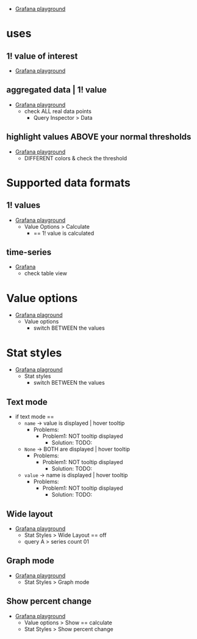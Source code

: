 * [Grafana playground](https://play.grafana.org/d/Zb3f4veGk/stats?orgId=1&from=now-6h&to=now&timezone=utc)

# uses
## 1! value of interest
* [Grafana playground](https://play.grafana.org/d/Zb3f4veGk/stats?orgId=1&from=now-6h&to=now&timezone=utc&showCategory=Value%20options)
## aggregated data | 1! value
* [Grafana playground](https://play.grafana.org/d/Zb3f4veGk/stats?orgId=1&from=now-6h&to=now&timezone=utc&showCategory=Value%20options&editPanel=14)
  * check ALL real data points
    * Query Inspector > Data
## highlight values ABOVE your normal thresholds
* [Grafana playground](https://play.grafana.org/d/Zb3f4veGk/stats?orgId=1&from=now-6h&to=now&timezone=utc&editPanel=13)
  * DIFFERENT colors & check the threshold

# Supported data formats
## 1! values
* [Grafana playground](https://play.grafana.org/d/Zb3f4veGk/stats?orgId=1&from=now-6h&to=now&timezone=utc&editPanel=13)
  * Value Options > Calculate
    * == 1! value is calculated
## time-series
* [Grafana](https://play.grafana.org/d/Zb3f4veGk/stats?orgId=1&from=now-6h&to=now&timezone=utc&editPanel=6&showCategory=Panel%20options)
  * check table view

# Value options
* [Grafana plaground](https://play.grafana.org/d/Zb3f4veGk/stats?orgId=1&from=now-6h&to=now&timezone=utc&editPanel=14)
  * Value options
    * switch BETWEEN the values

# Stat styles
* [Grafana plaground](https://play.grafana.org/d/Zb3f4veGk/stats?orgId=1&from=now-6h&to=now&timezone=utc&editPanel=14)
  * Stat styles
    * switch BETWEEN the values
## Text mode
* if text mode == 
  * `name` -> value is displayed | hover tooltip
    * Problems:
      * Problem1: NOT tooltip displayed
        * Solution: TODO:
  * `None` -> BOTH are displayed | hover tooltip
    * Problems:
      * Problem1: NOT tooltip displayed
        * Solution: TODO:
  * `value` -> name is displayed | hover tooltip
    * Problems:
      * Problem1: NOT tooltip displayed
        * Solution: TODO:
## Wide layout
* [Grafana playground](https://play.grafana.org/d/Zb3f4veGk/stats?orgId=1&from=now-6h&to=now&timezone=utc&editPanel=14)
  * Stat Styles > Wide Layout == off
  * query A > series count 01  
## Graph mode
* [Grafana playground](https://play.grafana.org/d/Zb3f4veGk/stats?orgId=1&from=now-6h&to=now&timezone=utc&editPanel=14)
  * Stat Styles > Graph mode
## Show percent change
* [Grafana playground](https://play.grafana.org/d/Zb3f4veGk/stats?orgId=1&from=now-6h&to=now&timezone=utc&editPanel=14)
  * Value options > Show == calculate
  * Stat Styles > Show percent change
